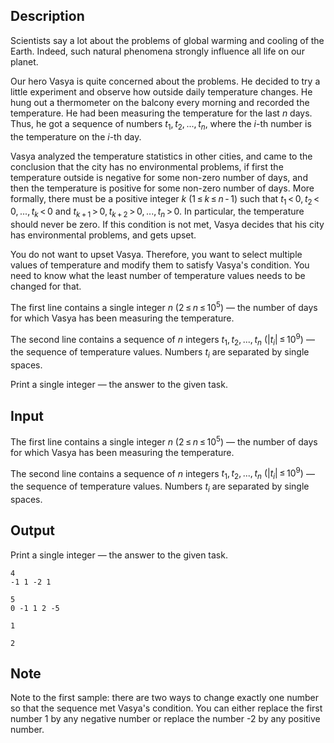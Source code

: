 ## Description

<div><p>Scientists say a lot about the problems of global warming and cooling of the Earth. Indeed, such natural phenomena strongly influence all life on our planet.</p><p>Our hero Vasya is quite concerned about the problems. He decided to try a little experiment and observe how outside daily temperature changes. He hung out a thermometer on the balcony every morning and recorded the temperature. He had been measuring the temperature for the last <span class="tex-span"><i>n</i></span> days. Thus, he got a sequence of numbers <span class="tex-span"><i>t</i><sub class="lower-index">1</sub>, <i>t</i><sub class="lower-index">2</sub>, ..., <i>t</i><sub class="lower-index"><i>n</i></sub></span>, where the <span class="tex-span"><i>i</i></span>-th number is the temperature on the <span class="tex-span"><i>i</i></span>-th day.</p><p>Vasya analyzed the temperature statistics in other cities, and came to the conclusion that the city has no environmental problems, if first the temperature outside is negative for some non-zero number of days, and then the temperature is positive for some non-zero number of days. More formally, there must be a positive integer <span class="tex-span"><i>k</i></span> (<span class="tex-span">1 ≤ <i>k</i> ≤ <i>n</i> - 1</span>) such that <span class="tex-span"><i>t</i><sub class="lower-index">1</sub> &lt; 0, <i>t</i><sub class="lower-index">2</sub> &lt; 0, ..., <i>t</i><sub class="lower-index"><i>k</i></sub> &lt; 0</span> and <span class="tex-span"><i>t</i><sub class="lower-index"><i>k</i> + 1</sub> &gt; 0, <i>t</i><sub class="lower-index"><i>k</i> + 2</sub> &gt; 0, ..., <i>t</i><sub class="lower-index"><i>n</i></sub> &gt; 0</span>. In particular, the temperature should never be zero. If this condition is not met, Vasya decides that his city has environmental problems, and gets upset.</p><p>You do not want to upset Vasya. Therefore, you want to select multiple values of temperature and modify them to satisfy Vasya's condition. You need to know what the least number of temperature values needs to be changed for that.</p></div><div class="input-specification"><p>The first line contains a single integer <span class="tex-span"><i>n</i></span> (<span class="tex-span">2 ≤ <i>n</i> ≤ 10<sup class="upper-index">5</sup></span>) — the number of days for which Vasya has been measuring the temperature. </p><p>The second line contains a sequence of <span class="tex-span"><i>n</i></span> integers <span class="tex-span"><i>t</i><sub class="lower-index">1</sub>, <i>t</i><sub class="lower-index">2</sub>, ..., <i>t</i><sub class="lower-index"><i>n</i></sub></span> <span class="tex-span">(|<i>t</i><sub class="lower-index"><i>i</i></sub>| ≤ 10<sup class="upper-index">9</sup>)</span> — the sequence of temperature values. Numbers <span class="tex-span"><i>t</i><sub class="lower-index"><i>i</i></sub></span> are separated by single spaces.</p></div><div class="output-specification"><p>Print a single integer — the answer to the given task.</p></div>

## Input

<p>The first line contains a single integer <span class="tex-span"><i>n</i></span> (<span class="tex-span">2 ≤ <i>n</i> ≤ 10<sup class="upper-index">5</sup></span>) — the number of days for which Vasya has been measuring the temperature. </p><p>The second line contains a sequence of <span class="tex-span"><i>n</i></span> integers <span class="tex-span"><i>t</i><sub class="lower-index">1</sub>, <i>t</i><sub class="lower-index">2</sub>, ..., <i>t</i><sub class="lower-index"><i>n</i></sub></span> <span class="tex-span">(|<i>t</i><sub class="lower-index"><i>i</i></sub>| ≤ 10<sup class="upper-index">9</sup>)</span> — the sequence of temperature values. Numbers <span class="tex-span"><i>t</i><sub class="lower-index"><i>i</i></sub></span> are separated by single spaces.</p>

## Output

<p>Print a single integer — the answer to the given task.</p>





```input1
4
-1 1 -2 1

```




```input2
5
0 -1 1 2 -5

```




```output1
1

```




```output2
2

```



## Note

<p>Note to the first sample: there are two ways to change exactly one number so that the sequence met Vasya's condition. You can either replace the first number <span class="tex-font-style-tt">1</span> by any negative number or replace the number <span class="tex-font-style-tt">-2</span> by any positive number.</p>
